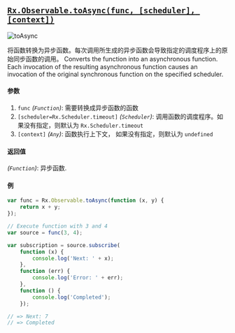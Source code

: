 ## [`Rx.Observable.toAsync(func, [scheduler], [context])`](https://github.com/Reactive-Extensions/RxJS/blob/master/src/core/linq/observable/toasync.js)

![toAsync](http://reactivex.io/documentation/operators/images/toAsync.png)

将函数转换为异步函数。每次调用所生成的异步函数会导致指定的调度程序上的原始同步函数的调用。
Converts the function into an asynchronous function. Each invocation of the resulting asynchronous function causes an invocation of the original synchronous function on the specified scheduler.

#### 参数
1. `func` *(`Function`)*: 需要转换成异步函数的函数
2. `[scheduler=Rx.Scheduler.timeout]` *(`Scheduler`)*: 调用函数的调度程序。如果没有指定，则默认为 `Rx.Scheduler.timeout`
3. `[context]` *(`Any`)*: 函数执行上下文， 如果没有指定，则默认为 `undefined`

#### 返回值
*(`Function`)*: 异步函数.

#### 例

```js
var func = Rx.Observable.toAsync(function (x, y) {
    return x + y;
});

// Execute function with 3 and 4
var source = func(3, 4);

var subscription = source.subscribe(
    function (x) {
        console.log('Next: ' + x);
    },
    function (err) {
        console.log('Error: ' + err);   
    },
    function () {
        console.log('Completed');   
    });

// => Next: 7
// => Completed
```

[](http://jsbin.com/zokawu/1/embed?js,console)
